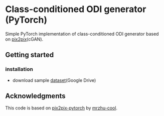 # Class-conditioned ODI generator (PyTorch)
Simple PyTorch implementation of class-conditioned ODI generator based on [pix2pix](https://phillipi.github.io/pix2pix/)(cGAN).

## Getting started
### installation
+ download sample [dataset](https://drive.google.com/file/d/1L-u-8xUg-S9KnL_7ZAJcW44pws9VHvpJ/view?usp=sharing)(Google Drive)

## Acknowledgments
This code is based on [pix2pix-pytorch](https://github.com/mrzhu-cool/pix2pix-pytorch) by [mrzhu-cool](https://github.com/mrzhu-cool).
